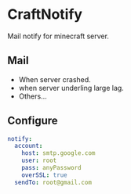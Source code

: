 # CraftNotify
Mail notify for minecraft server.

## Mail
- When server crashed.
- when server underling large lag.
- Others...

## Configure
```Yaml
notify:
  account:
    host: smtp.google.com
    user: root
    pass: anyPassword
    overSSL: true
  sendTo: root@gmail.com
```
